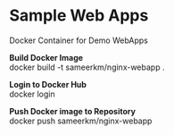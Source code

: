# Sample Web Apps
Docker Container for Demo WebApps

**Build Docker Image**  
docker build -t sameerkm/nginx-webapp .

**Login to Docker Hub**  
docker login

**Push Docker image to Repository**  
docker push sameerkm/nginx-webapp
